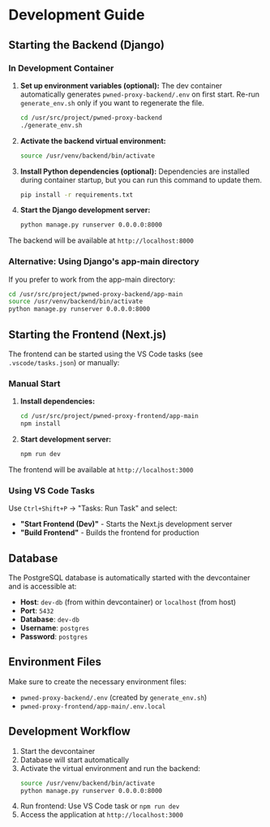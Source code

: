 # Development Guide

## Starting the Backend (Django)

### In Development Container

1. **Set up environment variables (optional):**
   The dev container automatically generates `pwned-proxy-backend/.env` on first
   start. Re-run `generate_env.sh` only if you want to regenerate the file.
   ```bash
   cd /usr/src/project/pwned-proxy-backend
   ./generate_env.sh
   ```

2. **Activate the backend virtual environment:**
   ```bash
   source /usr/venv/backend/bin/activate
   ```

3. **Install Python dependencies (optional):**
   Dependencies are installed during container startup, but you can run this
   command to update them.
   ```bash
   pip install -r requirements.txt
   ```
4. **Start the Django development server:**
   ```bash
   python manage.py runserver 0.0.0.0:8000
   ```

The backend will be available at `http://localhost:8000`

### Alternative: Using Django's app-main directory

If you prefer to work from the app-main directory:

```bash
cd /usr/src/project/pwned-proxy-backend/app-main
source /usr/venv/backend/bin/activate
python manage.py runserver 0.0.0.0:8000
```

## Starting the Frontend (Next.js)

The frontend can be started using the VS Code tasks (see `.vscode/tasks.json`) or manually:

### Manual Start

1. **Install dependencies:**
   ```bash
   cd /usr/src/project/pwned-proxy-frontend/app-main
   npm install
   ```

2. **Start development server:**
   ```bash
   npm run dev
   ```

The frontend will be available at `http://localhost:3000`

### Using VS Code Tasks

Use `Ctrl+Shift+P` → "Tasks: Run Task" and select:
- **"Start Frontend (Dev)"** - Starts the Next.js development server
- **"Build Frontend"** - Builds the frontend for production

## Database

The PostgreSQL database is automatically started with the devcontainer and is accessible at:
- **Host**: `dev-db` (from within devcontainer) or `localhost` (from host)
- **Port**: `5432`
- **Database**: `dev-db`
- **Username**: `postgres`
- **Password**: `postgres`

## Environment Files

Make sure to create the necessary environment files:
- `pwned-proxy-backend/.env` (created by `generate_env.sh`)
- `pwned-proxy-frontend/app-main/.env.local`

## Development Workflow

1. Start the devcontainer
2. Database will start automatically
3. Activate the virtual environment and run the backend:
   ```bash
   source /usr/venv/backend/bin/activate
   python manage.py runserver 0.0.0.0:8000
   ```
4. Run frontend: Use VS Code task or `npm run dev`
5. Access the application at `http://localhost:3000`

